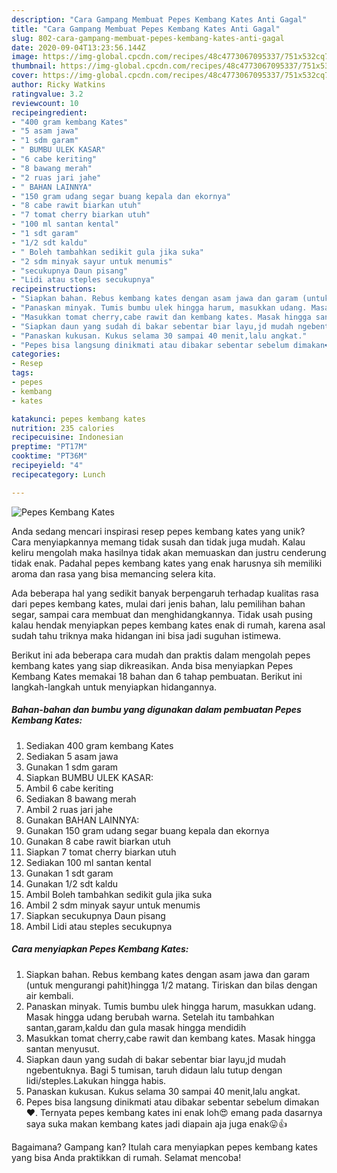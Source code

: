 ```yaml
---
description: "Cara Gampang Membuat Pepes Kembang Kates Anti Gagal"
title: "Cara Gampang Membuat Pepes Kembang Kates Anti Gagal"
slug: 802-cara-gampang-membuat-pepes-kembang-kates-anti-gagal
date: 2020-09-04T13:23:56.144Z
image: https://img-global.cpcdn.com/recipes/48c4773067095337/751x532cq70/pepes-kembang-kates-foto-resep-utama.jpg
thumbnail: https://img-global.cpcdn.com/recipes/48c4773067095337/751x532cq70/pepes-kembang-kates-foto-resep-utama.jpg
cover: https://img-global.cpcdn.com/recipes/48c4773067095337/751x532cq70/pepes-kembang-kates-foto-resep-utama.jpg
author: Ricky Watkins
ratingvalue: 3.2
reviewcount: 10
recipeingredient:
- "400 gram kembang Kates"
- "5 asam jawa"
- "1 sdm garam"
- " BUMBU ULEK KASAR"
- "6 cabe keriting"
- "8 bawang merah"
- "2 ruas jari jahe"
- " BAHAN LAINNYA"
- "150 gram udang segar buang kepala dan ekornya"
- "8 cabe rawit biarkan utuh"
- "7 tomat cherry biarkan utuh"
- "100 ml santan kental"
- "1 sdt garam"
- "1/2 sdt kaldu"
- " Boleh tambahkan sedikit gula jika suka"
- "2 sdm minyak sayur untuk menumis"
- "secukupnya Daun pisang"
- "Lidi atau steples secukupnya"
recipeinstructions:
- "Siapkan bahan. Rebus kembang kates dengan asam jawa dan garam (untuk mengurangi pahit)hingga 1/2 matang. Tiriskan dan bilas dengan air kembali."
- "Panaskan minyak. Tumis bumbu ulek hingga harum, masukkan udang. Masak hingga udang berubah warna. Setelah itu tambahkan santan,garam,kaldu dan gula masak hingga mendidih"
- "Masukkan tomat cherry,cabe rawit dan kembang kates. Masak hingga santan menyusut."
- "Siapkan daun yang sudah di bakar sebentar biar layu,jd mudah ngebentuknya. Bagi 5 tumisan, taruh didaun lalu tutup dengan lidi/steples.Lakukan hingga habis."
- "Panaskan kukusan. Kukus selama 30 sampai 40 menit,lalu angkat."
- "Pepes bisa langsung dinikmati atau dibakar sebentar sebelum dimakan❤. Ternyata pepes kembang kates ini enak loh😍 emang pada dasarnya saya suka makan kembang kates jadi diapain aja juga enak😛👍"
categories:
- Resep
tags:
- pepes
- kembang
- kates

katakunci: pepes kembang kates 
nutrition: 235 calories
recipecuisine: Indonesian
preptime: "PT17M"
cooktime: "PT36M"
recipeyield: "4"
recipecategory: Lunch

---
```



![Pepes Kembang Kates](https://img-global.cpcdn.com/recipes/48c4773067095337/751x532cq70/pepes-kembang-kates-foto-resep-utama.jpg)

Anda sedang mencari inspirasi resep pepes kembang kates yang unik? Cara menyiapkannya memang tidak susah dan tidak juga mudah. Kalau keliru mengolah maka hasilnya tidak akan memuaskan dan justru cenderung tidak enak. Padahal pepes kembang kates yang enak harusnya sih memiliki aroma dan rasa yang bisa memancing selera kita.

Ada beberapa hal yang sedikit banyak berpengaruh terhadap kualitas rasa dari pepes kembang kates, mulai dari jenis bahan, lalu pemilihan bahan segar, sampai cara membuat dan menghidangkannya. Tidak usah pusing kalau hendak menyiapkan pepes kembang kates enak di rumah, karena asal sudah tahu triknya maka hidangan ini bisa jadi suguhan istimewa.




Berikut ini ada beberapa cara mudah dan praktis dalam mengolah pepes kembang kates yang siap dikreasikan. Anda bisa menyiapkan Pepes Kembang Kates memakai 18 bahan dan 6 tahap pembuatan. Berikut ini langkah-langkah untuk menyiapkan hidangannya.

<!--inarticleads1-->

##### Bahan-bahan dan bumbu yang digunakan dalam pembuatan Pepes Kembang Kates:

1. Sediakan 400 gram kembang Kates
1. Sediakan 5 asam jawa
1. Gunakan 1 sdm garam
1. Siapkan  BUMBU ULEK KASAR:
1. Ambil 6 cabe keriting
1. Sediakan 8 bawang merah
1. Ambil 2 ruas jari jahe
1. Gunakan  BAHAN LAINNYA:
1. Gunakan 150 gram udang segar buang kepala dan ekornya
1. Gunakan 8 cabe rawit biarkan utuh
1. Siapkan 7 tomat cherry biarkan utuh
1. Sediakan 100 ml santan kental
1. Gunakan 1 sdt garam
1. Gunakan 1/2 sdt kaldu
1. Ambil  Boleh tambahkan sedikit gula jika suka
1. Ambil 2 sdm minyak sayur untuk menumis
1. Siapkan secukupnya Daun pisang
1. Ambil Lidi atau steples secukupnya




<!--inarticleads2-->

##### Cara menyiapkan Pepes Kembang Kates:

1. Siapkan bahan. Rebus kembang kates dengan asam jawa dan garam (untuk mengurangi pahit)hingga 1/2 matang. Tiriskan dan bilas dengan air kembali.
1. Panaskan minyak. Tumis bumbu ulek hingga harum, masukkan udang. Masak hingga udang berubah warna. Setelah itu tambahkan santan,garam,kaldu dan gula masak hingga mendidih
1. Masukkan tomat cherry,cabe rawit dan kembang kates. Masak hingga santan menyusut.
1. Siapkan daun yang sudah di bakar sebentar biar layu,jd mudah ngebentuknya. Bagi 5 tumisan, taruh didaun lalu tutup dengan lidi/steples.Lakukan hingga habis.
1. Panaskan kukusan. Kukus selama 30 sampai 40 menit,lalu angkat.
1. Pepes bisa langsung dinikmati atau dibakar sebentar sebelum dimakan❤. Ternyata pepes kembang kates ini enak loh😍 emang pada dasarnya saya suka makan kembang kates jadi diapain aja juga enak😛👍




Bagaimana? Gampang kan? Itulah cara menyiapkan pepes kembang kates yang bisa Anda praktikkan di rumah. Selamat mencoba!
